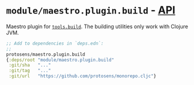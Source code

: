 # `module/maestro.plugin.build` - [API](API.md)

Maestro plugin for [`tools.build`](https://github.com/clojure/tools.build).
The building utilities only work with Clojure JVM.

```clojure
;; Add to dependencies in `deps.edn`:
;;
protosens/maestro.plugin.build
{:deps/root "module/maestro.plugin.build"
 :git/sha   "..."
 :git/tag   "..."
 :git/url   "https://github.com/protosens/monorepo.cljc"}
```

